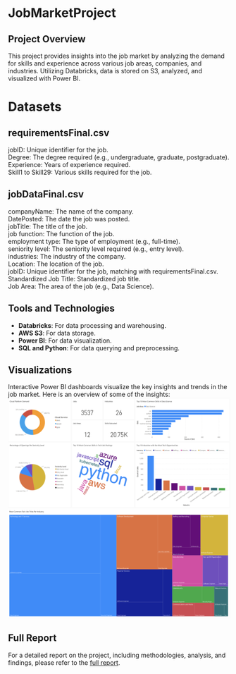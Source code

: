 # JobMarketProject

## Project Overview

This project provides insights into the job market by analyzing the demand for skills and experience across various job areas, companies, and industries. Utilizing Databricks, data is stored on S3, analyzed, and visualized with Power BI.

# Datasets

## requirementsFinal.csv
jobID: Unique identifier for the job. <br>
Degree: The degree required (e.g., undergraduate, graduate, postgraduate).<br>
Experience: Years of experience required.<br>
Skill1 to Skill29: Various skills required for the job.

## jobDataFinal.csv
companyName: The name of the company. <br>
DatePosted: The date the job was posted. <br>
jobTitle: The title of the job. <br>
job function: The function of the job. <br>
employment type: The type of employment (e.g., full-time). <br>
seniority level: The seniority level required (e.g., entry level). <br>
industries: The industry of the company. <br>
Location: The location of the job. <br>
jobID: Unique identifier for the job, matching with requirementsFinal.csv. <br>
Standardized Job Title: Standardized job title. <br>
Job Area: The area of the job (e.g., Data Science).

## Tools and Technologies
- **Databricks**: For data processing and warehousing.
- **AWS S3**: For data storage.
- **Power BI**: For data visualization.
- **SQL and Python**: For data querying and preprocessing.

## Visualizations
Interactive Power BI dashboards visualize the key insights and trends in the job market. Here is an overview of some of the insights:
![My Image](https://github.com/karimelhoshy/JobMarketProject/blob/main/dashboard.png)
![My Image](https://github.com/karimelhoshy/JobMarketProject/blob/main/jobTitles.png)

## Full Report
For a detailed report on the project, including methodologies, analysis, and findings, please refer to the [full report](https://github.com/karimelhoshy/JobMarketProject/blob/main/jobMarketProjectReport.pdf).
